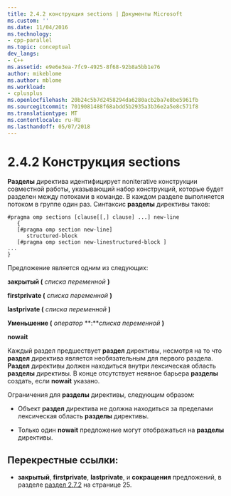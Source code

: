 ```yaml
---
title: 2.4.2 конструкция sections | Документы Microsoft
ms.custom: ''
ms.date: 11/04/2016
ms.technology:
- cpp-parallel
ms.topic: conceptual
dev_langs:
- C++
ms.assetid: e9e6e3ea-7fc9-4925-8f68-92b8a5bb1e76
author: mikeblome
ms.author: mblome
ms.workload:
- cplusplus
ms.openlocfilehash: 20b24c5b7d2458294da6280acb2ba7e8be5961fb
ms.sourcegitcommit: 7019081488f68abdd5b2935a3b36e2a5e8c571f8
ms.translationtype: MT
ms.contentlocale: ru-RU
ms.lasthandoff: 05/07/2018
---
```

# <a name="242-sections-construct"></a>2.4.2 Конструкция sections
**Разделы** директива идентифицирует noniterative конструкции совместной работы, указывающий набор конструкций, которые будет разделен между потоками в команде. В каждом разделе выполняется потоком в группе один раз. Синтаксис **разделы** директивы таков:  
  
```  
#pragma omp sections [clause[[,] clause] ...] new-line  
   {  
   [#pragma omp section new-line]  
      structured-block  
   [#pragma omp section new-linestructured-block ]  
...  
}  
```  
  
 Предложение является одним из следующих:  
  
 **закрытый (** *списка переменной* **)**  
  
 **firstprivate (** *списка переменной* **)**  
  
 **lastprivate (** *списка переменной* **)**  
  
 **Уменьшение (** *оператор* **:***списка переменной* **)**  
  
 **nowait**  
  
 Каждый раздел предшествует **раздел** директивы, несмотря на то что **раздел** директива является необязательным для первого раздела. **Раздел** директивы должен находиться внутри лексическая область **разделы** директивы. В конце отсутствует неявное барьера **разделы** создать, если **nowait** указано.  
  
 Ограничения для **разделы** директивы, следующим образом:  
  
-   Объект **раздел** директива не должна находиться за пределами лексическая область **разделы** директивы.  
  
-   Только один **nowait** предложение могут отображаться на **разделы** директивы.  
  
## <a name="cross-references"></a>Перекрестные ссылки:  
  
-   **закрытый**, **firstprivate**, **lastprivate**, и **сокращения** предложений, в разделе [раздел 2.7.2](../../parallel/openmp/2-7-2-data-sharing-attribute-clauses.md) на странице 25.
